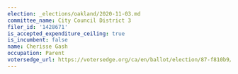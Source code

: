 ```yaml
---
election: _elections/oakland/2020-11-03.md
committee_name: City Council District 3
filer_id: '1428671'
is_accepted_expenditure_ceiling: true
is_incumbent: false
name: Cherisse Gash
occupation: Parent
votersedge_url: https://votersedge.org/ca/en/ballot/election/87-f810b9/address/null/zip/94611/contests/contest/21296/candidate/151497?&cty=ca%2falm&date=2020-11-03
---
```

